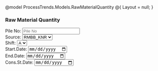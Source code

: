 @model ProcessTrends.Models.RawMaterialQuantity
@{
    Layout = null;
}

<!DOCTYPE html>
<html>

<head>
    <title>Bootstrap 5 Layout Horizontal form</title>
    <link href="https://cdn.jsdelivr.net/npm/bootstrap@5.0.2/dist/css/bootstrap.min.css"
          rel="stylesheet"
          integrity="sha384-EVSTQN3/azprG1Anm3QDgpJLIm9Nao0Yz1ztcQTwFspd3yD65VohhpuuCOmLASjC"
          crossorigin="anonymous">
    <script src="https://cdn.jsdelivr.net/npm/bootstrap@5.0.2/dist/js/bootstrap.bundle.min.js"
            integrity="sha384-MrcW6ZMFYlzcLA8Nl+NtUVF0sA7MsXsP1UyJoMp4YLEuNSfAP+JcXn/tWtIaxVXM"
            crossorigin="anonymous">
    </script>
</head>

<body>
    <form class="container-fluid mt-4">
        <h3 class="text-success mb-4">Raw Material Quantity</h3>
        <div class="row g-3 align-items-center">
            <div class="col-md-1 d-flex align-items-center">
                <label for="pileNo" class="me-2">Pile No:</label>
                <input type="text" class="form-control" id="pileNo" placeholder="Pile No">
            </div>
            <div class="col-md-2 d-flex align-items-center">
                <label for="source" class="me-2">Source:</label>
                <select class="form-control">
                    <option value="RMBB_KNR">RMBB_KNR</option>
                    <option value="RMBB">RMBB</option>
                    <option value="RMBBN">RMBBN</option>
                </select>
            </div>
            <div class="col-md-1 d-flex align-items-center">
                <label for="shift" class="me-2">Shift:</label>
                <select class="form-control">
                    <option value="A">A</option>
                    <option value="B">B</option>
                    <option value="C">C</option>
                </select>
            </div>
            <div class="col-md-2 d-flex align-items-center">
                <label for="startDate" class="me-2">Start.Date:</label>
                <input type="date" class="form-control" id="startDate" placeholder="Start Date">
            </div> 
            <div class="col-md-2 d-flex align-items-center">
                <label for="EndDate" class="me-2">End.Date:</label>
                <input type="date" class="form-control" id="EbdDate" placeholder="End Date">
            </div>           
            <div class="col-md-2 d-flex align-items-center">
                <label for="ConsStDate" class="me-1">Cons.St.Date:</label>
                <input type="date" class="form-control" id="EbdDate" placeholder="Cons.St.Date">
            </div> 
        </div>
    </form>

</body>

</html>
